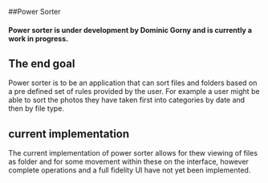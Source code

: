##Power Sorter
#### Power sorter is under development by Dominic Gorny and is currently a work in progress.

## The end goal
Power sorter is to be an application that can sort files and folders based on a pre defined set of rules provided by the user. 
For example a user might be able to sort the photos they have taken first into categories by date and then by file type.

## current implementation
The current implementation of power sorter allows for thew viewing of files as folder and for some movement within these on the interface, however complete operations and a full fidelity UI have not yet been implemented.
